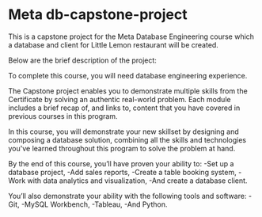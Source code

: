 # Meta db-capstone-project
This is a capstone project for the Meta Database Engineering course which a database and client for Little Lemon restaurant will be created.

Below are the brief description of the project:

To complete this course, you will need database engineering experience.  

The Capstone project enables you to demonstrate multiple skills from the Certificate by solving an authentic real-world problem. Each module includes a brief recap of, and links to, content that you have covered in previous courses in this program. 

In this course, you will demonstrate your new skillset by designing and composing a database solution, combining all the skills and technologies you've learned throughout this program to solve the problem at hand. 


By the end of this course, you’ll have proven your ability to:
-Set up a database project,
-Add sales reports,
-Create a table booking system,
-Work with data analytics and visualization,
-And create a database client.

You’ll also demonstrate your ability with the following tools and software:
-Git,
-MySQL Workbench,
-Tableau,
-And Python.
